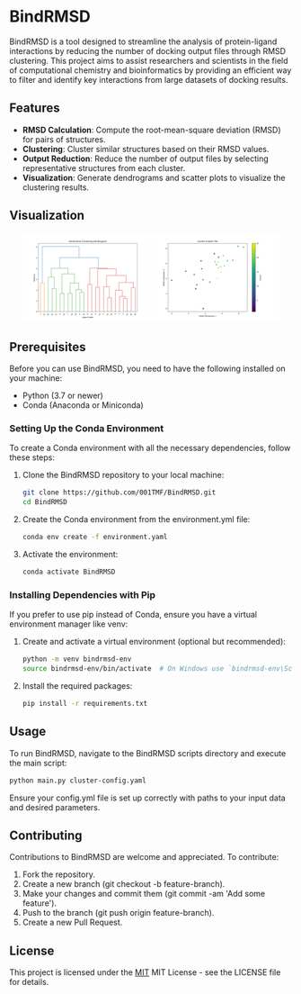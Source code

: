 # BindRMSD

BindRMSD is a tool designed to streamline the analysis of protein-ligand interactions by reducing the number of docking output files through RMSD clustering. This project aims to assist researchers and scientists in the field of computational chemistry and bioinformatics by providing an efficient way to filter and identify key interactions from large datasets of docking results.

## Features

- **RMSD Calculation**: Compute the root-mean-square deviation (RMSD) for pairs of structures.
- **Clustering**: Cluster similar structures based on their RMSD values.
- **Output Reduction**: Reduce the number of output files by selecting representative structures from each cluster.
- **Visualization**: Generate dendrograms and scatter plots to visualize the clustering results.

## Visualization
<p align="center">
  <img src="https://github.com/001TMF/BindRMSD/blob/877637e086e35d39c2c57d33524d7ed315ff8176/outputs/dendrogram.png?raw=true" alt="First Image" width="45%"/>
  <img src="https://github.com/001TMF/BindRMSD/blob/877637e086e35d39c2c57d33524d7ed315ff8176/outputs/scatter_plot.png" alt="Second Image" width="45%"/>
</p>


## Prerequisites

Before you can use BindRMSD, you need to have the following installed on your machine:
- Python (3.7 or newer)
- Conda (Anaconda or Miniconda)




### Setting Up the Conda Environment

To create a Conda environment with all the necessary dependencies, follow these steps:

1. Clone the BindRMSD repository to your local machine:
   ```bash
   git clone https://github.com/001TMF/BindRMSD.git
   cd BindRMSD
   ```
2. Create the Conda environment from the environment.yml file:
   ```bash
   conda env create -f environment.yaml
   ```
3. Activate the environment:
   ```bash
   conda activate BindRMSD
   ```

### Installing Dependencies with Pip
If you prefer to use pip instead of Conda, ensure you have a virtual environment manager like venv:

1. Create and activate a virtual environment (optional but recommended):
   ```bash
   python -m venv bindrmsd-env
   source bindrmsd-env/bin/activate  # On Windows use `bindrmsd-env\Scripts\activate`
   ```
2. Install the required packages:
   ```bash
   pip install -r requirements.txt
   ```
   
## Usage
To run BindRMSD, navigate to the BindRMSD scripts directory and execute the main script:

```bash
python main.py cluster-config.yaml
```
Ensure your config.yml file is set up correctly with paths to your input data and desired parameters.

## Contributing

Contributions to BindRMSD are welcome and appreciated. To contribute:

   1. Fork the repository.
   2. Create a new branch (git checkout -b feature-branch). 
   3. Make your changes and commit them (git commit -am 'Add some feature').
   4. Push to the branch (git push origin feature-branch).
   5. Create a new Pull Request.


## License

This project is licensed under the [MIT](https://choosealicense.com/licenses/mit/) MIT License - see the LICENSE file for details.

